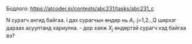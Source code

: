 Бодлого: https://atcoder.jp/contests/abc231/tasks/abc231_c

N сурагч ангид байгаа. i дах сурагчын өндөр нь $A_{i}$.
j=1,2..,Q ширхэг дараах асуултанд хариулна.
    - дор хаяж $X_{j}$ өндөртэй сурагч хэд байгаа вэ?